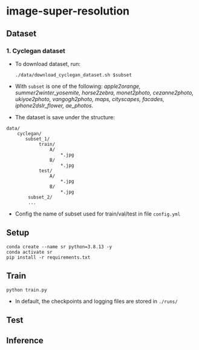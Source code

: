 # image-super-resolution

## Dataset
### 1. Cyclegan dataset
- To download dataset, run:

    `./data/download_cyclegan_dataset.sh $subset`
- With `subset` is one of the following: *apple2orange, summer2winter_yosemite, horse2zebra, monet2photo, cezanne2photo, ukiyoe2photo, vangogh2photo, maps, cityscapes, facades, iphone2dslr_flower, ae_photos.*

- The dataset is save under the structure:
```
data/
    cyclegan/
       subset_1/
            train/
                A/
                    *.jpg
                B/
                    *.jpg
            test/
                A/
                    *.jpg
                B/
                    *.jpg
        subset_2/
        ...
```
- Config the name of subset used for train/val/test in file `config.yml`
## Setup
```
conda create --name sr python=3.8.13 -y
conda activate sr
pip install -r requirements.txt
```
## Train
```
python train.py
```
- In default, the checkpoints and logging files are stored in `./runs/`
## Test
## Inference